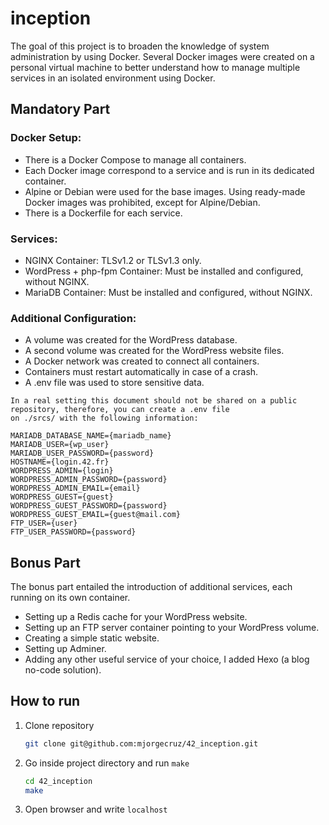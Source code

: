 # inception

The goal of this project is to broaden the knowledge of system administration by using Docker. Several Docker images were created on a personal virtual machine to better understand how to manage multiple services in an isolated environment using Docker.


## Mandatory Part

### Docker Setup:
- There is a Docker Compose to manage all containers.
- Each Docker image correspond to a service and is run in its dedicated container.
- Alpine or Debian were used for the base images. Using ready-made Docker images was prohibited, except for Alpine/Debian.
- There is a Dockerfile for each service.

### Services:
- NGINX Container: TLSv1.2 or TLSv1.3 only.
- WordPress + php-fpm Container: Must be installed and configured, without NGINX.
- MariaDB Container: Must be installed and configured, without NGINX.

### Additional Configuration:
- A volume was created for the WordPress database.
- A second volume was created for the WordPress website files.
- A Docker network was created to connect all containers.
- Containers must restart automatically in case of a crash.
- A .env file was used to store sensitive data.
```  
In a real setting this document should not be shared on a public repository, therefore, you can create a .env file
on ./srcs/ with the following information:
```
```
MARIADB_DATABASE_NAME={mariadb_name}
MARIADB_USER={wp_user}
MARIADB_USER_PASSWORD={password}
HOSTNAME={login.42.fr}
WORDPRESS_ADMIN={login}
WORDPRESS_ADMIN_PASSWORD={password}
WORDPRESS_ADMIN_EMAIL={email}
WORDPRESS_GUEST={guest}
WORDPRESS_GUEST_PASSWORD={password}
WORDPRESS_GUEST_EMAIL={guest@mail.com}
FTP_USER={user}
FTP_USER_PASSWORD={password}
```

## Bonus Part
The bonus part entailed the introduction of additional services, each running on its own container. </br>
  - Setting up a Redis cache for your WordPress website.
  - Setting up an FTP server container pointing to your WordPress volume.
  - Creating a simple static website.
  - Setting up Adminer.
  - Adding any other useful service of your choice, I added Hexo (a blog no-code solution).


## How to run
1. Clone repository
    ```bash
    git clone git@github.com:mjorgecruz/42_inception.git
    ```
2. Go inside project directory and run `make`
    ```bash
    cd 42_inception
    make
    ```
3. Open browser and write `localhost`
